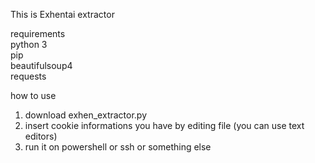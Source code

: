 This is Exhentai extractor

requirements  
python 3  
pip  
beautifulsoup4  
requests  

how to use  
1. download exhen_extractor.py
2. insert cookie informations you have by editing file (you can use text editors)
3. run it on powershell or ssh or something else  
